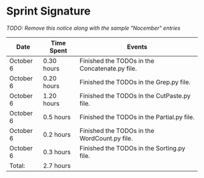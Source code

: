 # Sprint Signature

*TODO: Remove this notice along with the sample "Nocember" entries*

| Date        | Time Spent | Events
|-------------|------------|--------------------
| October 6   | 0.30 hours | Finished the TODOs in the Concatenate.py file.
| October 6   | 0.20 hours | Finished the TODOs in the Grep.py file.
| October 6   | 1.20 hours | Finished the TODOs in the CutPaste.py file.
| October 6   | 0.5 hours  | Finished the TODOs in the Partial.py file.
| October 6   | 0.2 hours  | Finished the TODOs in the WordCount.py file.
| October 6   | 0.3 hours  | Finished the TODOs in the Sorting.py file.
| Total:      | 2.7 hours  |
